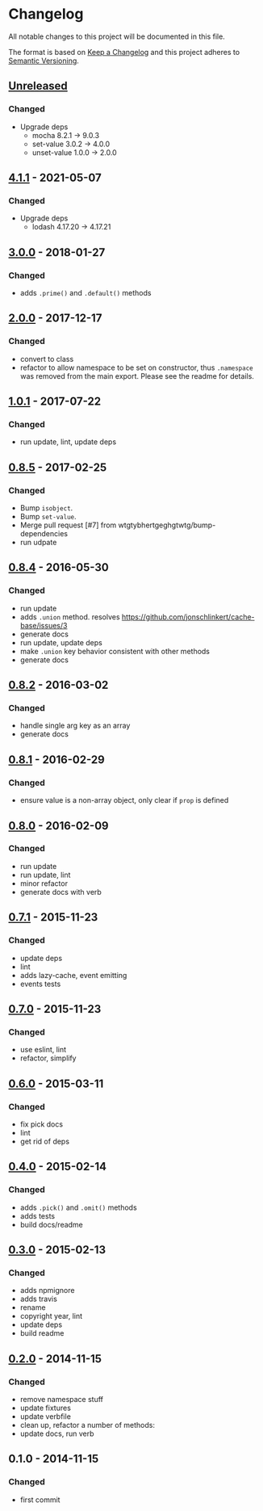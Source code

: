 # Changelog

All notable changes to this project will be documented in this file.

The format is based on [Keep a Changelog](http://keepachangelog.com/en/1.0.0/)
and this project adheres to [Semantic Versioning](http://semver.org/spec/v2.0.0.html).

## [Unreleased]
### Changed
- Upgrade deps
  - mocha        8.2.1  →  9.0.3
  - set-value    3.0.2  →  4.0.0
  - unset-value  1.0.0  →  2.0.0

## [4.1.1] - 2021-05-07
### Changed
- Upgrade deps
  - lodash       4.17.20  →  4.17.21

## [3.0.0] - 2018-01-27
### Changed
- adds `.prime()` and `.default()` methods

## [2.0.0] - 2017-12-17
### Changed
- convert to class
- refactor to allow namespace to be set on constructor, thus `.namespace` was removed from the main export. Please see the readme for details.

## [1.0.1] - 2017-07-22
### Changed
- run update, lint, update deps

## [0.8.5] - 2017-02-25
### Changed
- Bump `isobject`.
- Bump `set-value`.
- Merge pull request [#7] from wtgtybhertgeghgtwtg/bump-dependencies
- run udpate

## [0.8.4] - 2016-05-30
### Changed
- run update
- adds `.union` method. resolves https://github.com/jonschlinkert/cache-base/issues/3
- generate docs
- run update, update deps
- make `.union` key behavior consistent with other methods
- generate docs

## [0.8.2] - 2016-03-02
### Changed
- handle single arg key as an array
- generate docs

## [0.8.1] - 2016-02-29
### Changed
- ensure value is a non-array object, only clear if `prop` is defined

## [0.8.0] - 2016-02-09
### Changed
- run update
- run update, lint
- minor refactor
- generate docs with verb

## [0.7.1] - 2015-11-23
### Changed
- update deps
- lint
- adds lazy-cache, event emitting
- events tests

## [0.7.0] - 2015-11-23
### Changed
- use eslint, lint
- refactor, simplify

## [0.6.0] - 2015-03-11
### Changed
- fix pick docs
- lint
- get rid of deps

## [0.4.0] - 2015-02-14
### Changed
- adds `.pick()` and `.omit()` methods
- adds tests
- build docs/readme

## [0.3.0] - 2015-02-13
### Changed
- adds npmignore
- adds travis
- rename
- copyright year, lint
- update deps
- build readme

## [0.2.0] - 2014-11-15
### Changed
- remove namespace stuff
- update fixtures
- update verbfile
- clean up, refactor a number of methods:
- update docs, run verb

## 0.1.0 - 2014-11-15
### Changed
- first commit

[Unreleased]: https://github.com/technicapital/cache-base/compare/v4.1.1...HEAD
[4.1.1]: https://github.com/technicapital/cache-base/compare/v3.0.0...v4.1.1
[3.0.0]: https://github.com/technicapital/cache-base/compare/v2.0.0...v3.0.0
[2.0.0]: https://github.com/technicapital/cache-base/compare/v1.0.1...v2.0.0
[1.0.1]: https://github.com/technicapital/cache-base/compare/v0.8.5...v1.0.1
[0.8.5]: https://github.com/technicapital/cache-base/compare/v0.8.4...v0.8.5
[0.8.4]: https://github.com/technicapital/cache-base/compare/v0.8.2...v0.8.4
[0.8.2]: https://github.com/technicapital/cache-base/compare/v0.8.1...v0.8.2
[0.8.1]: https://github.com/technicapital/cache-base/compare/v0.8.0...v0.8.1
[0.8.0]: https://github.com/technicapital/cache-base/compare/v0.7.1...v0.8.0
[0.7.1]: https://github.com/technicapital/cache-base/compare/v0.7.0...v0.7.1
[0.7.0]: https://github.com/technicapital/cache-base/compare/v0.6.0...v0.7.0
[0.6.0]: https://github.com/technicapital/cache-base/compare/v0.4.0...v0.6.0
[0.4.0]: https://github.com/technicapital/cache-base/compare/v0.3.0...v0.4.0
[0.3.0]: https://github.com/technicapital/cache-base/compare/v0.2.0...v0.3.0
[0.2.0]: https://github.com/technicapital/cache-base/compare/v0.1.0...v0.2.0
